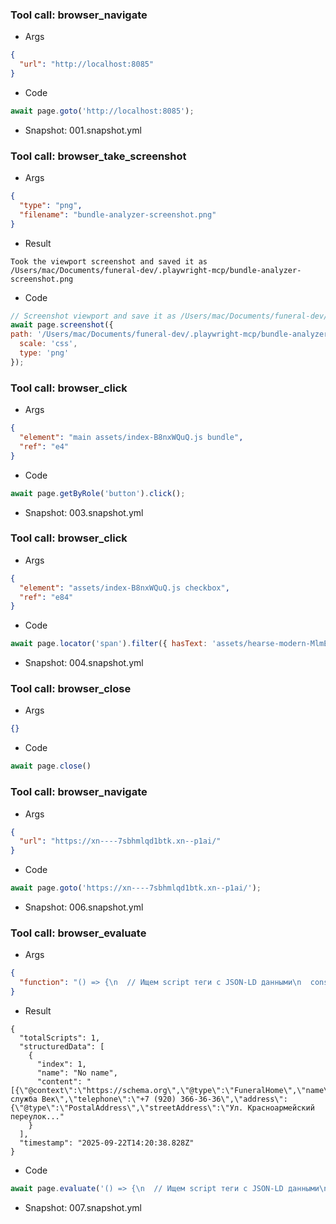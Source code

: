 
### Tool call: browser_navigate
- Args
```json
{
  "url": "http://localhost:8085"
}
```
- Code
```js
await page.goto('http://localhost:8085');
```
- Snapshot: 001.snapshot.yml


### Tool call: browser_take_screenshot
- Args
```json
{
  "type": "png",
  "filename": "bundle-analyzer-screenshot.png"
}
```
- Result
```
Took the viewport screenshot and saved it as /Users/mac/Documents/funeral-dev/.playwright-mcp/bundle-analyzer-screenshot.png
```
- Code
```js
// Screenshot viewport and save it as /Users/mac/Documents/funeral-dev/.playwright-mcp/bundle-analyzer-screenshot.png
await page.screenshot({
path: '/Users/mac/Documents/funeral-dev/.playwright-mcp/bundle-analyzer-screenshot.png',
  scale: 'css',
  type: 'png'
});
```


### Tool call: browser_click
- Args
```json
{
  "element": "main assets/index-B8nxWQuQ.js bundle",
  "ref": "e4"
}
```
- Code
```js
await page.getByRole('button').click();
```
- Snapshot: 003.snapshot.yml


### Tool call: browser_click
- Args
```json
{
  "element": "assets/index-B8nxWQuQ.js checkbox",
  "ref": "e84"
}
```
- Code
```js
await page.locator('span').filter({ hasText: 'assets/hearse-modern-MlmEhgVc' }).locator('label').click();
```
- Snapshot: 004.snapshot.yml


### Tool call: browser_close
- Args
```json
{}
```
- Code
```js
await page.close()
```


### Tool call: browser_navigate
- Args
```json
{
  "url": "https://xn----7sbhmlqd1btk.xn--p1ai/"
}
```
- Code
```js
await page.goto('https://xn----7sbhmlqd1btk.xn--p1ai/');
```
- Snapshot: 006.snapshot.yml


### Tool call: browser_evaluate
- Args
```json
{
  "function": "() => {\n  // Ищем script теги с JSON-LD данными\n  const scripts = document.querySelectorAll('script[type=\"application/ld+json\"]');\n  const structuredData = [];\n  \n  scripts.forEach((script, index) => {\n    try {\n      const data = JSON.parse(script.textContent);\n      structuredData.push({\n        index: index + 1,\n        type: data['@type'],\n        context: data['@context'],\n        name: data.name || 'No name',\n        content: script.textContent.substring(0, 200) + '...'\n      });\n    } catch (e) {\n      structuredData.push({\n        index: index + 1,\n        error: 'Parse error',\n        content: script.textContent.substring(0, 200) + '...'\n      });\n    }\n  });\n  \n  return {\n    totalScripts: scripts.length,\n    structuredData: structuredData,\n    timestamp: new Date().toISOString()\n  };\n}"
}
```
- Result
```
{
  "totalScripts": 1,
  "structuredData": [
    {
      "index": 1,
      "name": "No name",
      "content": "[{\"@context\":\"https://schema.org\",\"@type\":\"FuneralHome\",\"name\":\"Ритуальная служба Век\",\"telephone\":\"+7 (920) 366-36-36\",\"address\":{\"@type\":\"PostalAddress\",\"streetAddress\":\"Ул. Красноармейский переулок..."
    }
  ],
  "timestamp": "2025-09-22T14:20:38.828Z"
}
```
- Code
```js
await page.evaluate('() => {\n  // Ищем script теги с JSON-LD данными\n  const scripts = document.querySelectorAll(\'script[type="application/ld+json"]\');\n  const structuredData = [];\n  \n  scripts.forEach((script, index) => {\n    try {\n      const data = JSON.parse(script.textContent);\n      structuredData.push({\n        index: index + 1,\n        type: data[\'@type\'],\n        context: data[\'@context\'],\n        name: data.name || \'No name\',\n        content: script.textContent.substring(0, 200) + \'...\'\n      });\n    } catch (e) {\n      structuredData.push({\n        index: index + 1,\n        error: \'Parse error\',\n        content: script.textContent.substring(0, 200) + \'...\'\n      });\n    }\n  });\n  \n  return {\n    totalScripts: scripts.length,\n    structuredData: structuredData,\n    timestamp: new Date().toISOString()\n  };\n}');
```
- Snapshot: 007.snapshot.yml

